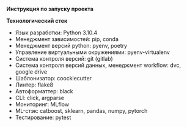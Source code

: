 **Инструкция по запуску проекта**

**Технологический стек**

 - Язык разработки: Python 3.10.4
 - Менеджмент зависимостей: pip, conda
 - Менеджмент версий python: pyenv, poetry
 - Управление виртуальными окружениями: pyenv-virtualenv
 - Система контроля версий: git (gitlab)
 - Система контроля версий данных, менеджмент workflow: dvc, google drive
 - Шаблонизатор: coockiecutter
 - Линтер: flake8
 - Автоформаттер: black
 - CLI: click, argparse
 - Мониторинг: MLflow
 - ML-стэк: catboost, sklearn, pandas, numpy, pytorch
 - Тестирование: pytest



